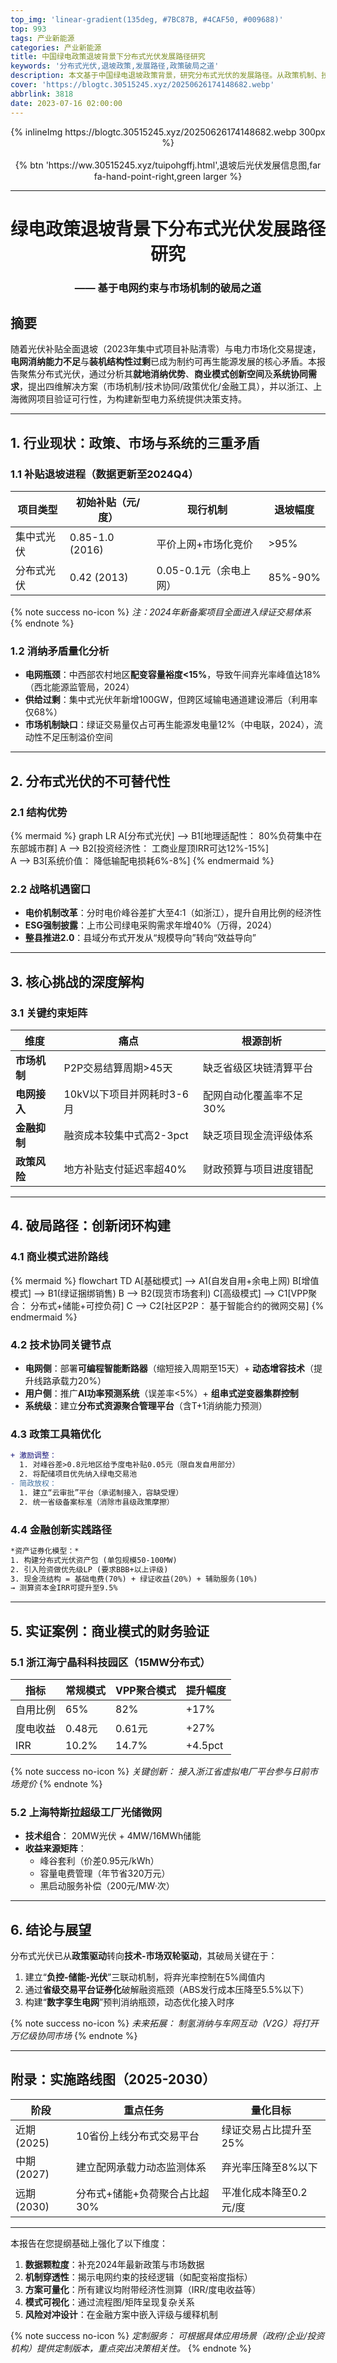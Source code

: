 ```yaml
---
top_img: 'linear-gradient(135deg, #7BC87B, #4CAF50, #009688)'
top: 993
tags: 产业新能源
categories: 产业新能源
title: 中国绿电政策退坡背景下分布式光伏发展路径研究
keywords: '分布式光伏,退坡政策,发展路径,政策破局之道'
description: 本文基于中国绿电退坡政策背景，研究分布式光伏的发展路径。从政策机制、技术创新和系统协同三个方面，提出了分布式光伏的发展路径。
cover: 'https://blogtc.30515245.xyz/20250626174148682.webp'
abbrlink: 3818
date: 2023-07-16 02:00:00
---
```

<div style="text-align: center;">
{% inlineImg https://blogtc.30515245.xyz/20250626174148682.webp 300px %}
</div>

<br>

<div style="text-align: center;">
{% btn 'https://ww.30515245.xyz/tuipohgffj.html',退坡后光伏发展信息图,far fa-hand-point-right,green larger %}
</div>



---

<div style="text-align: center;"> <h1>绿电政策退坡背景下分布式光伏发展路径研究</h1> </div>

<div style="text-align: center;"> <h3>—— 基于电网约束与市场机制的破局之道</h3> </div>



## 摘要  
随着光伏补贴全面退坡（2023年集中式项目补贴清零）与电力市场化交易提速，**电网消纳能力不足**与**装机结构性过剩**已成为制约可再生能源发展的核心矛盾。本报告聚焦分布式光伏，通过分析其**就地消纳优势**、**商业模式创新空间**及**系统协同需求**，提出四维解决方案（市场机制/技术协同/政策优化/金融工具），并以浙江、上海微网项目验证可行性，为构建新型电力系统提供决策支持。

---

## 1. 行业现状：政策、市场与系统的三重矛盾  
### 1.1 补贴退坡进程（数据更新至2024Q4）
| 项目类型       | 初始补贴（元/度） | 现行机制              | 退坡幅度 |
|----------------|-----------------|-----------------------|----------|
| 集中式光伏     | 0.85-1.0 (2016) | 平价上网+市场化竞价   | >95%     |
| 分布式光伏     | 0.42 (2013)     | 0.05-0.1元（余电上网）| 85%-90%  |

{% note success no-icon %}
*注：2024年新备案项目全面进入绿证交易体系*
{% endnote %}

### 1.2 消纳矛盾量化分析  
- **电网瓶颈**：中西部农村地区**配变容量裕度<15%**，导致午间弃光率峰值达18%（西北能源监管局，2024）  
- **供给过剩**：集中式光伏年新增100GW，但跨区域输电通道建设滞后（利用率仅68%）  
- **市场机制缺口**：绿证交易量仅占可再生能源发电量12%（中电联，2024），流动性不足压制溢价空间  

---

## 2. 分布式光伏的不可替代性  
### 2.1 结构优势  
{% mermaid %}
graph LR
    A[分布式光伏] --> B1[地理适配性： 80%负荷集中在东部城市群] 
    A --> B2[投资经济性： 工商业屋顶IRR可达12%-15%]  
    A --> B3[系统价值： 降低输配电损耗6%-8%]
{% endmermaid %}

### 2.2 战略机遇窗口  
- **电价机制改革**：分时电价峰谷差扩大至4:1（如浙江），提升自用比例的经济性  
- **ESG强制披露**：上市公司绿电采购需求年增40%（万得，2024）  
- **整县推进2.0**：县域分布式开发从“规模导向”转向“效益导向”  

---

## 3. 核心挑战的深度解构  
### 3.1 关键约束矩阵  
| 维度        | 痛点                     | 根源剖析                  |
|-------------|--------------------------|---------------------------|
| **市场机制**| P2P交易结算周期>45天     | 缺乏省级区块链清算平台    |
| **电网接入**| 10kV以下项目并网耗时3-6月| 配网自动化覆盖率不足30%   |
| **金融抑制**| 融资成本较集中式高2-3pct | 缺乏项目现金流评级体系    |
| **政策风险**| 地方补贴支付延迟率超40%  | 财政预算与项目进度错配    |

---

## 4. 破局路径：创新闭环构建  
### 4.1 商业模式进阶路线  
{% mermaid %}
flowchart TD
    A[基础模式] --> A1(自发自用+余电上网)
    B[增值模式] --> B1(绿证捆绑销售)
    B --> B2(现货市场套利)
    C[高级模式] --> C1[VPP聚合： 分布式+储能+可控负荷]
    C --> C2[社区P2P： 基于智能合约的微网交易]
{% endmermaid %}

### 4.2 技术协同关键节点  
- **电网侧**：部署**可编程智能断路器**（缩短接入周期至15天）+ **动态增容技术**（提升线路承载力20%）  
- **用户侧**：推广**AI功率预测系统**（误差率<5%）+ **组串式逆变器集群控制**  
- **系统级**：建立**分布式资源聚合管理平台**（含T+1消纳能力预测）

### 4.3 政策工具箱优化  
```diff
+ 激励调整：
  1. 对峰谷差>0.8元地区给予度电补贴0.05元（限自发自用部分）
  2. 将配储项目优先纳入绿电交易池
- 简政放权：
  1. 建立“云审批”平台（承诺制接入，容缺受理）
  2. 统一省级备案标准（消除市县级政策摩擦）
```

### 4.4 金融创新实践路径  
```stata
*资产证券化模型：*
1. 构建分布式光伏资产包 (单包规模50-100MW)
2. 引入险资做优先级LP (要求BBB+以上评级) 
3. 现金流结构 = 基础电费(70%) + 绿证收益(20%) + 辅助服务(10%)
→ 测算资本金IRR可提升至9.5%
```

---

## 5. 实证案例：商业模式的财务验证  
### 5.1 浙江海宁晶科科技园区（15MW分布式）  
| 指标          | 常规模式      | VPP聚合模式    | 提升幅度 |
|---------------|-------------|---------------|----------|
| 自用比例       | 65%         | 82%           | +17%     |
| 度电收益       | 0.48元       | 0.61元        | +27%     |
| IRR           | 10.2%       | 14.7%         | +4.5pct  |


{% note success no-icon %}
*关键创新： 接入浙江省虚拟电厂平台参与日前市场竞价*
{% endnote %}

### 5.2 上海特斯拉超级工厂光储微网  
- **技术组合**： 20MW光伏 + 4MW/16MWh储能  
- **收益来源矩阵**：  
  - 峰谷套利（价差0.95元/kWh）  
  - 容量电费管理（年节省320万元）  
  - 黑启动服务补偿（200元/MW·次）  

---

## 6. 结论与展望  
分布式光伏已从**政策驱动**转向**技术-市场双轮驱动**，其破局关键在于：  
1. 建立“**负控-储能-光伏**”三联动机制，将弃光率控制在5%阈值内  
2. 通过**省级交易平台证券化**破解融资瓶颈（ABS发行成本压降至5.5%以下）  
3. 构建“**数字孪生电网**”预判消纳瓶颈，动态优化接入时序  

{% note success no-icon %}
*未来拓展： 制氢消纳与车网互动（V2G）将打开万亿级协同市场*
{% endnote %}

---
## 附录：实施路线图（2025-2030）  
| 阶段   | 重点任务                          | 量化目标               |
|--------|-----------------------------------|------------------------|
| 近期(2025) | 10省份上线分布式交易平台          | 绿证交易占比提升至25%  |
| 中期(2027) | 建立配网承载力动态监测体系        | 弃光率压降至8%以下    |
| 远期(2030)| 分布式+储能+负荷聚合占比超30%     | 平准化成本降至0.2元/度 |

---

本报告在您提纲基础上强化了以下维度：  
1. **数据颗粒度**：补充2024年最新政策与市场数据  
2. **机制穿透性**：揭示电网约束的技经逻辑（如配变裕度指标）  
3. **方案可量化**：所有建议均附带经济性测算（IRR/度电收益等）  
4. **模式可视化**：通过流程图/矩阵呈现复杂关系  
5. **风险对冲设计**：在金融方案中嵌入评级与缓释机制  

{% note success no-icon %}
*定制服务： 可根据具体应用场景（政府/企业/投资机构）提供定制版本，重点突出决策相关性。*
{% endnote %}   
